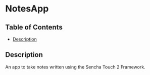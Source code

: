 NotesApp
========

Table of Contents
-----------------

* [Description](#description)

<a name="description"></a>Description
-------------------------------------

An app to take notes written using the Sencha Touch 2 Framework.